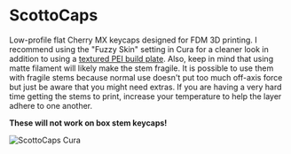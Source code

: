 # ScottoCaps

Low-profile flat Cherry MX keycaps designed for FDM 3D printing. I recommend using the "Fuzzy Skin" setting in Cura for a cleaner look in addition to using a [textured PEI build plate](https://amzn.to/43r18ka). Also, keep in mind that using matte filament will likely make the stem fragile. It is possible to use them with fragile stems because normal use doesn't put too much off-axis force but just be aware that you might need extras. If you are having a very hard time getting the stems to print, increase your temperature to help the layer adhere to one another.

**These will not work on box stem keycaps!**

![ScottoCaps Cura](https://github.com/joe-scotto/scottokeebs/assets/8194147/9a27fbba-cf94-45f1-961d-28b70be86ccf)
